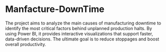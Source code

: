 # Manfacture-DownTime
The project aims to analyze the main causes of manufacturing downtime to identify the most critical factors behind unplanned production halts. By using Power BI, it provides interactive visualizations that support faster, data-driven decisions. The ultimate goal is to reduce stoppages and boost overall productivity. 

